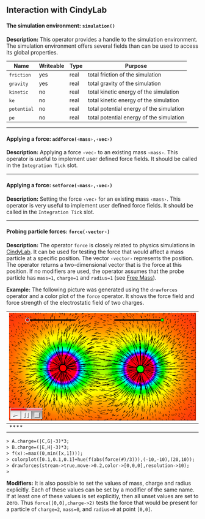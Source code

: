 ##  Interaction with CindyLab

#### The simulation environment: `simulation()`

**Description:**
This operator provides a handle to the simulation environment.
The simulation environment offers several fields than can be used to access its global properties.

| Name        | Writeable | Type | Purpose                                  |
| ----------- | --------- | ---- | ---------------------------------------- |
| `friction`  | yes       | real | total friction of the simulation         |
| `gravity`   | yes       | real | total gravity of the simulation          |
| `kinetic`   | no        | real | total kinetic energy of the simulation   |
| `ke`        | no        | real | total kinetic energy of the simulation   |
| `potential` | no        | real | total potential energy of the simulation |
| `pe`        | no        | real | total potential energy of the simulation |

------

#### Applying a force: `addforce(‹mass›,‹vec›)`

**Description:**
Applying a force `‹vec›` to an existing mass `‹mass›`.
This operator is useful to implement user defined force fields.
It should be called in the `Integration Tick` slot.

------

#### Applying a force: `setforce(‹mass›,‹vec›)`

**Description:**
Setting the force `‹vec›` for an existing mass `‹mass›`.
This operator is very useful to implement user defined force fields.
It should be called in the `Integration Tick` slot.

------

#### Probing particle forces: `force(‹vector›)`

**Description:**
The operator `force` is closely related to physics simulations in [CindyLab](CindyLab).
It can be used for testing the force that would affect a mass particle at a specific position.
The vector `‹vector›` represents the position.
The operator returns a two-dimensional vector that is the force at this position.
If no modifiers are used, the operator assumes that the probe particle has `mass=1`, `charge=1` and `radius=1` (see [Free Mass](Free_Mass)).

**Example:**
The following picture was generated using the `drawforces` operator and a color plot of the `force` operator.
It shows the force field and force strength of the electrostatic field of two charges.

| ![Image](img/Flux.png) |
| ---------------------- |
| ****                   |

    > A.charge=(|C,G|-3)*3;
    > B.charge=(|E,H|-3)*3;
    > f(x):=max((0,min([x,1])));
    > colorplot([0.1,0.1,0.1]+hue(f(abs(force(#)/3))),(-10,-10),(20,10));
    > drawforces(stream->true,move->0.2,color->[0,0,0],resolution->10);
    >

**Modifiers:**
It is also possible to set the values of mass, charge and radius explicitly.
Each of these values can be set by a modifier of the same name.
If at least one of these values is set explicitly, then all unset values are set to zero.
Thus `force([0,0],charge->2)` tests the force that would be present for a particle of `charge=2`, `mass=0`, and `radius=0` at point `[0,0]`.
